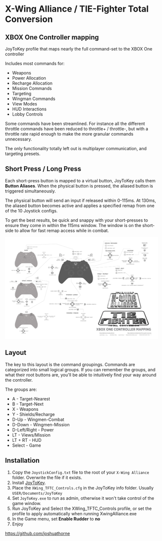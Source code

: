 # X-Wing Alliance / TIE-Fighter Total Conversion
## XBOX One Controller mapping
JoyToKey profile that maps nearly the full command-set to the XBOX One controller

Includes most commands for: 
- Weapons
- Power Allocation
- Recharge Allocation
- Mission Commands
- Targeting
- Wingman Commands
- View Modes
- HUD Interactions
- Lobby Controls

Some commands have been streamlined. For instance all the different throttle commands have been reduced to throttle+ / throttle-, but with a throttle rate rapid enough to make the more granular commands unnecessary.

The only functionality totally left out is multiplayer communication, and targeting presets.

## Short Press / Long Press
Each short-press button is mapped to a virtual button, JoyToKey calls them **Button Aliases**. When the physical button is pressed, the aliased button is triggered simultaneously.  

The physical button will send an input if released within 0-115ms. At 130ms, the aliased button becomes active and applies a specified remap from one of the 10 Joystick configs. 

To get the best results, be quick and snappy with your short-presses to ensure they come in within the 115ms window. The window is on the short-side to allow for fast remap access while in combat.

![Full Controller map](../../_images/XBox_One_Comprehensive_Joytokey_Config.jpg)

## Layout
The key to this layout is the command groupings. Commands are categorized into small logical groups. If you can remember the groups, and what their root buttons are, you'll be able to intuitively find your way around the controller.

The groups are:
- A - Target-Nearest
- B - Target-Next
- X - Weapons
- Y - Shields/Recharge
- D-Up - Wingmen-Combat
- D-Down - Wingmen-Mission
- D-Left/Right - Power
- LT - Views/Mission
- LT + RT - HUD
- Select - Game

## Installation
1. Copy the `JoystickConfig.txt` file to the root of your `X-Wing Alliance` folder. Overwrite the file if it exists.
3. Install [JoyToKey](https://joytokey.net/en/).
4. Place the `XWing_TFTC_Controls.cfg` in the JoyToKey info folder. Usually `USER/Documents/JoyToKey`
4. Set `JoyToKey.exe` to run as admin, otherwise it won't take control of the game window.
5. Run JoyToKey and Select the XWing_TFTC_Controls profile, or set the profile to apply automatically when running XwingAlliance.exe
6. In the Game menu, set **Enable Rudder** to **no**
7. Enjoy

https://github.com/joshuathorne

